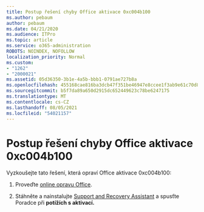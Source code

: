 ```yaml
---
title: Postup řešení chyby Office aktivace 0xc004b100
ms.author: pebaum
author: pebaum
ms.date: 04/21/2020
ms.audience: ITPro
ms.topic: article
ms.service: o365-administration
ROBOTS: NOINDEX, NOFOLLOW
localization_priority: Normal
ms.custom:
- "1262"
- "2000021"
ms.assetid: 05d36350-3b1e-4a5b-bbb1-0791ae727b8a
ms.openlocfilehash: 455168cae816ba3dcb47f351be46947e8ccee1f3ab9e61c70d82d49e5279ef85
ms.sourcegitcommit: b5f7da89a650d2915dc652449623c78be6247175
ms.translationtype: MT
ms.contentlocale: cs-CZ
ms.lasthandoff: 08/05/2021
ms.locfileid: "54021157"
---
```

# <a name="steps-to-resolve-office-activation-error-0xc004b100"></a>Postup řešení chyby Office aktivace 0xc004b100

Vyzkoušejte tato řešení, která opraví Office aktivace 0xc004b100:
  
1. Proveďte [online opravu Office](https://support.office.com/article/7821d4b6-7c1d-4205-aa0e-a6b40c5bb88b).

2. Stáhněte a nainstalujte [Support and Recovery Assistant](https://aka.ms/SARA-OfficeActivation-Alchemy) a spusťte Poradce při **potížích s aktivací.**

